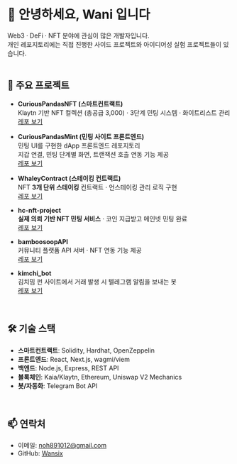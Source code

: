 # 👋 안녕하세요, Wani 입니다

Web3 · DeFi · NFT 분야에 관심이 많은 개발자입니다.  
개인 레포지토리에는 직접 진행한 사이드 프로젝트와 아이디어성 실험 프로젝트들이 있습니다.
<br>
<br>


## 🚀 주요 프로젝트

- **CuriousPandasNFT (스마트컨트랙트)**  
  Klaytn 기반 NFT 컬렉션 (총공급 3,000) · 3단계 민팅 시스템 · 화이트리스트 관리  
  [레포 보기](https://github.com/Wansix/curiousPandasNFT)

- **CuriousPandasMint (민팅 사이트 프론트엔드)**  
  민팅 UI를 구현한 dApp 프론트엔드 레포지토리  
  지갑 연결, 민팅 단계별 화면, 트랜잭션 호출 연동 기능 제공  
  [레포 보기](https://github.com/Wansix/curiousPandasMint)

- **WhaleyContract (스테이킹 컨트랙트)**  
  NFT **3개 단위 스테이킹** 컨트랙트 · 언스테이킹 관리 로직 구현  
  [레포 보기](https://github.com/Wansix/whaleyContract)

- **hc-nft-project**  
  **실제 의뢰 기반 NFT 민팅 서비스** · 코인 지급받고 메인넷 민팅 완료  
  [레포 보기](https://github.com/Wansix/hc-nft-project)

- **bamboosoopAPI**  
  커뮤니티 플랫폼 API 서버 · NFT 연동 기능 제공  
  [레포 보기](https://github.com/Wansix/bamboosoopAPI)

- **kimchi_bot**  
  김치밈 펀 사이트에서 거래 발생 시 텔레그램 알림을 보내는 봇  
  [레포 보기](https://github.com/Wansix/kimchi_bot)

<br>

## 🛠️ 기술 스택
- **스마트컨트랙트**: Solidity, Hardhat, OpenZeppelin  
- **프론트엔드**: React, Next.js, wagmi/viem  
- **백엔드**: Node.js, Express, REST API  
- **블록체인**: Kaia/Klaytn, Ethereum, Uniswap V2 Mechanics  
- **봇/자동화**: Telegram Bot API  

<br>

## 📫 연락처
- 이메일: noh891012@gmail.com  
- GitHub: [Wansix](https://github.com/Wansix)
